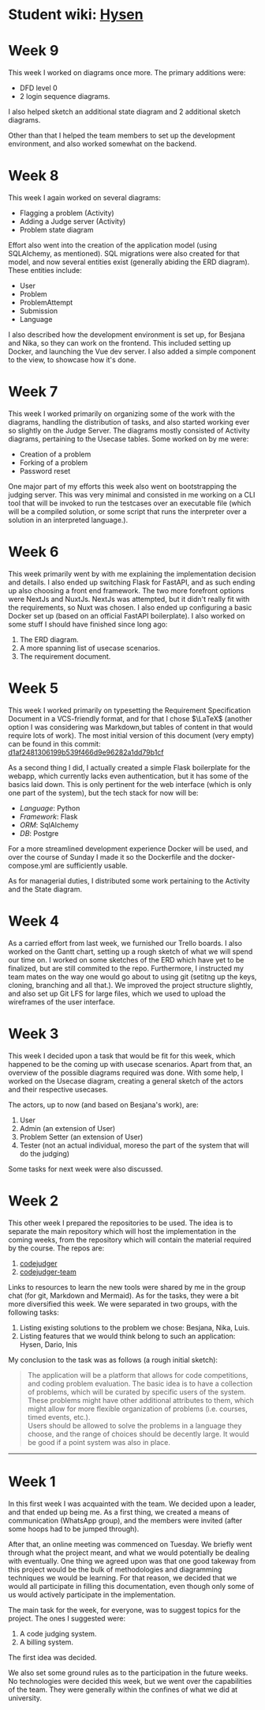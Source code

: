 # Student wiki: [Hysen](https://github.com/hndregjoni)

# Week 9
This week I worked on diagrams once more. The primary additions were:
- DFD level 0
- 2 login sequence diagrams.

I also helped sketch an additional state diagram and 2 additional sketch diagrams.

Other than that I helped the team members to set up the development environment, and also worked somewhat on the backend.

# Week 8
This week I again worked on several diagrams:
- Flagging a problem (Activity)
- Adding a Judge server (Activity)
- Problem state diagram

Effort also went into the creation of the application model (using SQLAlchemy, as mentioned). SQL migrations were also created for that model, and now several entities exist (generally abiding the ERD diagram). These entities include:
- User
- Problem
- ProblemAttempt
- Submission
- Language

I also described how the development environment is set up, for Besjana and Nika, so they can work on the frontend. This included setting up Docker, and launching the Vue dev server. I also added a simple component to the view, to showcase how it's done.

# Week 7
This week I worked primarily on organizing some of the work with the diagrams, handling the distribution of tasks, and also started working ever so slightly on the Judge Server.
The diagrams mostly consisted of Activity diagrams, pertaining to the Usecase tables. Some worked on by me were:
- Creation of a problem
- Forking of a problem
- Password reset

One major part of my efforts this week also went on bootstrapping the judging server. This was very minimal and consisted in me working on a CLI tool that will be invoked to run the testcases
over an executable file (which will be a compiled solution, or some script that runs the interpreter over a solution in an interpreted language.).

# Week 6
This week primarily went by with me explaining the implementation decision and details. I also ended up switching Flask for FastAPI, and as such ending up also choosing a front end framework. The two more forefront options were NextJs and NuxtJs. NextJs was attempted, but it didn't really fit with the requirements, so Nuxt was chosen. I also ended up configuring a basic Docker set up (based on an official FastAPI boilerplate). I also worked on some stuff I should have finished since long ago:
1. The ERD diagram.
2. A more spanning list of usecase scenarios.
3. The requirement document.

# Week 5
This week I worked primarily on typesetting the Requirement Specification Document in a VCS-friendly format, and for
that I chose $\LaTeX$ (another option I was considering was Markdown,but tables of content in that would require lots of work). The most initial version of this document (very empty) can be found in this commit: [d1af2481306199b539f466d9e96282a1dd79b1cf](https://github.com/hndregjoni/codejudger-team/tree/d1af2481306199b539f466d9e96282a1dd79b1cf/requirement_document)

As a second thing I did, I actually created a simple Flask boilerplate for the webapp, which currently lacks even authentication, but it has some of the basics laid down. This is only pertinent for the web interface (which is only one part of the system), but the tech stack for now will be:

- *Language*: Python
- *Framework*: Flask
- *ORM*: SqlAlchemy
- *DB*: Postgre

For a more streamlined development experience Docker will be used, and over the course of Sunday I made it so the Dockerfile and the docker-compose.yml are sufficiently usable.

As for managerial duties, I distributed some work pertaining to the Activity and the State diagram.

# Week 4
As a carried effort from last week, we furnished our Trello boards. I also worked on the Gantt chart,
setting up a rough sketch of what we will spend our time on. I worked on some sketches of the ERD which have
yet to be finalized, but are still commited to the repo. Furthermore, I instructed my team mates on the way one would go about to using git (setitng up the keys, cloning, branching and all that.). We improved the project
structure slightly, and also set up Git LFS for large files, which we used to upload the wireframes of the user interface.

# Week 3
This week I decided upon a task that would be fit for this week, which happened to be the coming up with usecase scenarios. Apart from that, an overview of the possible diagrams
required was done. With some help, I worked on the Usecase diagram, creating a general sketch of the actors and their respective usecases.

The actors, up to now (and based on Besjana's work), are:
1. User
2. Admin (an extension of User)
3. Problem Setter (an extension of User)
4. Tester (not an actual individual, moreso the part of the system that will do the judging)

Some tasks for next week were also discussed.

# Week 2
This other week I prepared the repositories to be used. The idea is to separate the main repository which will host the implementation in the coming weeks, from the repository which will contain the material required by the course.
The repos are:
1. [codejudger](https://github.com/hndregjoni/codejudger)
2. [codejudger-team](https://github.com/hndregjoni/codejudger-team/)

Links to resources to learn the new tools were shared by me in the group chat (for git, Markdown and Mermaid). As for the tasks, they were a bit more diversified this week. We were separated in two groups, with the following tasks:
1. Listing existing solutions to the problem we chose: Besjana, Nika, Luis.
2. Listing features that we would think belong to such an application: Hysen, Dario, Inis

My conclusion to the task was as follows (a rough initial sketch):

> The application will be a platform that allows for code competitions, and coding problem evaluation. The basic idea is to have a collection of problems, which will be curated by specific users of the system. These problems might have other additional attributes to them, which might allow for more flexible organization of problems (i.e. courses, timed events, etc.).<br>
> Users should be allowed to solve the problems in a language they choose, and the range of choices should be decently large. It would be good if a point system was also in place.

---

# Week 1
In this first week I was acquainted with the team. We decided upon a leader, and that ended up being me. As a first thing, we created a means of communication (WhatsApp group), and the members were invited (after some hoops had to be jumped through).

After that, an online meeting was commenced on Tuesday. We briefly went through what the project meant, and what we would potentially be dealing with eventually. One thing we agreed upon was that one good takeway from this project would be the bulk of methodologies and diagramming techniques we would be learning. For that reason, we decided that we would all participate in filling this documentation, even though only some of us would actively participate in the implementation.

The main task for the week, for everyone, was to suggest topics for the project. The ones I suggested were:
1. A code judging system.
2. A billing system.

The first idea was decided.

We also set some ground rules as to the participation in the future weeks. No technologies were decided this week, but we went over the capabilities of the team. They were generally within the confines of what we did at university.